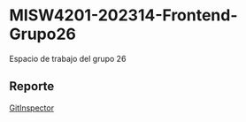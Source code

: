 # MISW4201-202314-Frontend-Grupo26
Espacio de trabajo del grupo 26
 
## Reporte
[GitInspector](https://misw-4201-procesosdesarrolloagil.github.io/MISW4201-202314-Frontend-Grupo26/reports)
